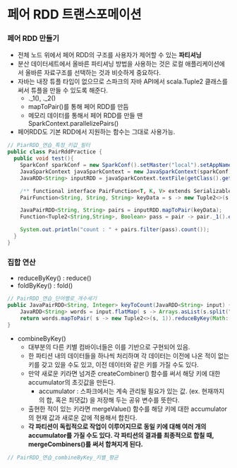 # 페어 RDD 트랜스포메이션

### 페어 RDD 만들기

 - 전체 노드 위에서 페어 RDD의 구조를 사용자가 제어할 수 있는 **파티셔닝**
 - 분산 데이터세트에서 올바른 파티셔닝 방법을 사용하는 것은 로컬 애플리케이션에서 올바른 자료구조를 선택하는 것과 비슷하게 중요하다.
 - 자바는 내장 튜플 타입이 없으므로 스파크의 자바 API에서 scala.Tuple2 클래스를 써서 튜플을 만들 수 있도록 해준다.
   - ._1(), ._2()
   - mapToPair()를 통해 페어 RDD를 만듬
   - 메모리 데이터를 통해서 페어 RDD를 만들 땐 SparkContext.parallelizePairs()
 - 페어RDD도 기본 RDD에서 지원하는 함수는 그대로 사용가능.

``` java
// PiarRDD_연습_특정_키값_필터
public class PairRddPractice {
  public void test(){
    SparkConf sparkConf = new SparkConf().setMaster("local").setAppName("Filter Test");
    JavaSparkContext javaSparkContext = new JavaSparkContext(sparkConf);
    JavaRDD<String> inputRDD = javaSparkContext.textFile(getClass().getClassLoader().getResource("pairRddPrac").getFile());

    /** functional interface PairFunction<T, K, V> extends Serializable  {...} */
    PairFunction<String, String, String> keyData = s -> new Tuple2<>(s.split(",")[0],s);

    JavaPairRDD<String, String> pairs = inputRDD.mapToPair(keyData);
    Function<Tuple2<String,String>, Boolean> pass = pair -> pair._1().equals("pass");

    System.out.println("count : " + pairs.filter(pass).count());
  }
}
```

### 집합 연산

 - reduceByKey() : reduce() 
 - foldByKey() : fold() 

``` java
// PairRDD_연습_단어별로_개수세기
public JavaPairRDD<String, Integer> keyToCount(JavaRDD<String> input) {
    JavaRDD<String> words = input.flatMap( s -> Arrays.asList(s.split(" ")));
    return words.mapToPair( s -> new Tuple2<>(s, 1)).reduceByKey(Math::addExact);
}
```

 - combineByKey()
   - 대부분의 다른 키별 컴바이너들은 이를 기반으로 구현되어 있음.
   - 한 파티션 내의 데이터들을 하나씩 처리하며 각 데이터는 이전에 나온 적이 없는 키를 갖고 있을 수도 있고, 이전 데이터와 같은 키를 가질 수도 있다.
   - 만약 새로운 키라면 넘겨준 createCombiner() 함수를 써서 해당 키에 대한 accumulator의 초깃값을 만든다.
     - accumulator : 스파크에서는 계속 관리될 필요가 있는 값. (ex. 현재까지의 합, 혹은 최댓값) 을 저장해 두는 공유 변수를 뜻한다.
   - 출현한 적이 있는 키라면 mergeValue() 함수를 해당 키에 대한 accumulator의 현재 값과 새로운 값에 적용해서 합친다.
   - **각 파티션이 독립적으로 작업이 이루어지므로 동일 키에 대해 여러 개의 accumulator를 가질 수도 있다.
    각 파티션의 결과를 최종적으로 합칠 때, mergeCombiners()를 써서 합쳐지게 된다.**

``` java
// PairRDD_연습_combineByKey_키별_평균

``` 